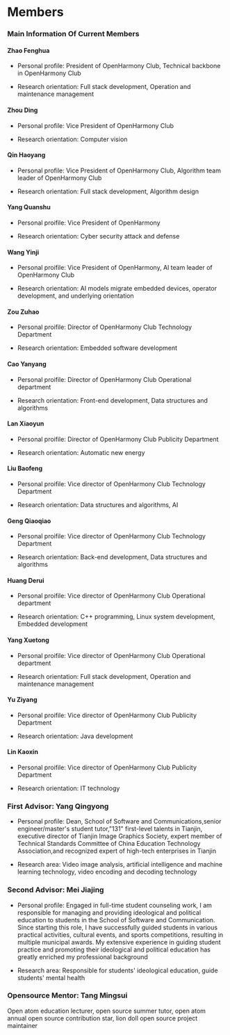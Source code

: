 # Members


### Main Information Of Current Members

#### Zhao Fenghua

* Personal profile:
  President of OpenHarmony Club, Technical backbone in OpenHarmony Club

* Research orientation:
  Full stack development, Operation and maintenance management


#### Zhou Ding

* Personal profile:
  Vice President of OpenHarmony Club
  
* Research orientation:
  Computer vision


#### Qin Haoyang

* Personal profile:
  Vice President of OpenHarmony Club, Algorithm team leader of OpenHarmony Club

* Research orientation:
  Full stack development, Algorithm design

#### Yang Quanshu

* Personal proifile:
  Vice President of OpenHarmony

* Research orientation:
  Cyber security attack and defense


#### Wang Yinji

* Personal proifile:
  Vice President of OpenHarmony, Al team leader of OpenHarmony Club

* Research orientation:
  AI models migrate embedded devices, operator development, and underlying orientation


#### Zou Zuhao

* Personal proifile:
  Director of OpenHarmony Club Technology Department

* Research orientation:
  Embedded software development


#### Cao Yanyang

* Personal proifile:
  Director of OpenHarmony Club Operational department

* Research orientation:
  Front-end development, Data structures and algorithms


#### Lan Xiaoyun

* Personal proifile:
  Director of OpenHarmony Club Publicity Department

* Research orientation:
  Automatic new energy


#### Liu Baofeng

* Personal proifile:
  Vice director of OpenHarmony Club Technology Department

* Research orientation:
  Data structures and algorithms, AI


#### Geng Qiaoqiao

* Personal proifile:
  Vice director of OpenHarmony Club Technology Department

* Research orientation:
  Back-end development, Data structures and algorithms


#### Huang Derui

* Personal proifile:
  Vice director of OpenHarmony Club Operational department

* Research orientation:
  C++ programming, Linux system development, Embedded development
 

#### Yang Xuetong

* Personal proifile:
  Vice director of OpenHarmony Club Operational department

* Research orientation:
  Full stack development, Operation and maintenance management


#### Yu Ziyang

* Personal proifile:
  Vice director of OpenHarmony Club Publicity Department

* Research orientation:
  Java development

#### Lin Kaoxin

* Personal proifile:
  Vice director of OpenHarmony Club Publicity Department

* Research orientation:
  IT technology


### First Advisor: Yang Qingyong

* Personal profile:
  Dean, School of Software and Communications,senior engineer/master's student tutor,"131" first-level talents in Tianjin, executive director of Tianjin Image Graphics Society, expert member of Technical Standards Committee of China Education Technology Association,and recognized expert of high-tech enterprises in Tianjin

* Research area:
  Video image analysis, artificial intelligence and machine learning technology, video encoding and decoding technology


### Second Advisor: Mei Jiajing

* Personal profile:
  Engaged in full-time student counseling work, I am responsible for managing and providing ideological and political education to students in the School of Software and Communication. Since starting this role, I have successfully guided students in various practical activities, cultural events, and sports competitions, resulting in multiple municipal awards. My extensive experience in guiding student practice and promoting their ideological and political education has greatly enriched my professional background

* Research area:
  Responsible for students' ideological education, guide students' mental health


### Opensource Mentor: Tang Mingsui

Open atom education lecturer, open source summer tutor, open atom annual open source contribution star, lion doll open source project maintainer

<!-- #### 2.Peng Yuli

* Personal profile：
  Vice President of OpenHarmony Club, member of Internet + Guosai Team

* Research orientation：
  Foreign trade finance -->

<!-- #### 4.Li Tongtong

* Personal profile：
  director of OpenHarmony Club Publicity Department,member of Huawei Developer Alliance

* Research orientation：
  Arts and Crafts,Art Design -->


